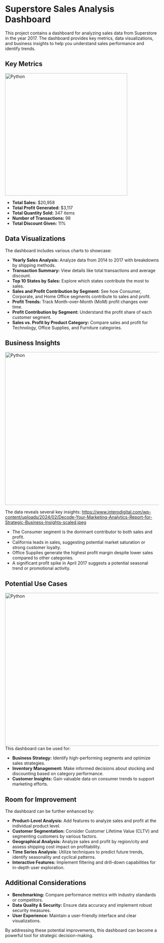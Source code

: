 # Superstore Sales Analysis Dashboard

This project contains a dashboard for analyzing sales data from Superstore in the year 2017. The dashboard provides key metrics, data visualizations, and business insights to help you understand sales performance and identify trends.

## Key Metrics

<img src="https://practiceownership.com.au/wp-content/uploads/2023/08/Screen-Shot-2023-08-03-at-11.54.07-am.png" alt="Python" width="400" height="400"/> 

* **Total Sales:** $20,958
* **Total Profit Generated:** $3,117
* **Total Quantity Sold:** 347 items
* **Number of Transactions:** 98
* **Total Discount Given:** 11%

## Data Visualizations

The dashboard includes various charts to showcase:

* **Yearly Sales Analysis:** Analyze data from 2014 to 2017 with breakdowns by shipping methods.
* **Transaction Summary:** View details like total transactions and average discount.
* **Top 10 States by Sales:** Explore which states contribute the most to sales.
* **Sales and Profit Contribution by Segment:** See how Consumer, Corporate, and Home Office segments contribute to sales and profit.
* **Profit Trends:** Track Month-over-Month (MoM) profit changes over time.
* **Profit Contribution by Segment:** Understand the profit share of each customer segment.
* **Sales vs. Profit by Product Category:** Compare sales and profit for Technology, Office Supplies, and Furniture categories.

## Business Insights

<img src="https://www.interodigital.com/wp-content/uploads/2024/02/Decode-Your-Marketing-Analytics-Report-for-Strategic-Business-Insights-scaled.jpeg" alt="Python" width="800" height="500"/>

The data reveals several key insights:
https://www.interodigital.com/wp-content/uploads/2024/02/Decode-Your-Marketing-Analytics-Report-for-Strategic-Business-Insights-scaled.jpeg
* The Consumer segment is the dominant contributor to both sales and profit.
* California leads in sales, suggesting potential market saturation or strong customer loyalty.
* Office Supplies generate the highest profit margin despite lower sales compared to other categories.
* A significant profit spike in April 2017 suggests a potential seasonal trend or promotional activity.

## Potential Use Cases
<img src="https://usabilitygeek.com/wp-content/uploads/2018/06/smart-ux-use-cases-lead.jpg" alt="Python" width="800" height="500"/>
This dashboard can be used for:

* **Business Strategy:** Identify high-performing segments and optimize sales strategies.
* **Inventory Management:** Make informed decisions about stocking and discounting based on category performance.
* **Customer Insights:** Gain valuable data on consumer trends to support marketing efforts.

## Room for Improvement

The dashboard can be further enhanced by:

* **Product-Level Analysis:** Add features to analyze sales and profit at the individual product level.
* **Customer Segmentation:** Consider Customer Lifetime Value (CLTV) and segmenting customers by various factors.
* **Geographical Analysis:** Analyze sales and profit by region/city and assess shipping cost impact on profitability.
* **Time Series Analysis:** Utilize techniques to predict future trends, identify seasonality and cyclical patterns.
* **Interactive Features:** Implement filtering and drill-down capabilities for in-depth user exploration.

## Additional Considerations

* **Benchmarking:** Compare performance metrics with industry standards or competitors.
* **Data Quality & Security:** Ensure data accuracy and implement robust security measures.
* **User Experience:** Maintain a user-friendly interface and clear visualizations.

By addressing these potential improvements, this dashboard can become a powerful tool for strategic decision-making.
